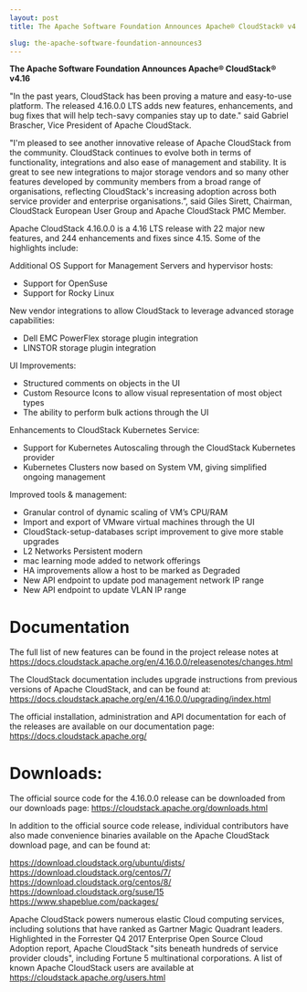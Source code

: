 ```yaml
---
layout: post
title: The Apache Software Foundation Announces Apache® CloudStack® v4.16

slug: the-apache-software-foundation-announces3
---
```

<b>The Apache Software Foundation Announces Apache® CloudStack® v4.16</b>

"In the past years, CloudStack has been proving a mature and
easy-to-use platform. The released 4.16.0.0 LTS adds new features,
enhancements, and bug fixes that will help tech-savy companies stay up
to date." said Gabriel Brascher, Vice President of Apache CloudStack.

"I'm pleased to see another innovative release of Apache CloudStack
from the community. CloudStack continues to evolve both in terms of
functionality, integrations and also ease of management and stability.
It is great to see new integrations to major storage vendors and so
many other features developed by community members from a broad range
of organisations, reflecting CloudStack's increasing adoption across
both service provider and enterprise organisations.”, said Giles
Sirett, Chairman, CloudStack European User Group and Apache CloudStack
PMC Member.

Apache CloudStack 4.16.0.0 is a 4.16 LTS release with 22 major new
features, and 244 enhancements and fixes since 4.15. Some of the
highlights include:

Additional OS Support for Management Servers and hypervisor hosts:
- Support for OpenSuse
- Support for Rocky Linux

New vendor integrations to allow CloudStack to leverage advanced
storage capabilities:
- Dell EMC PowerFlex storage plugin integration
- LINSTOR storage plugin integration

UI Improvements:
- Structured comments on objects in the UI
- Custom Resource Icons to allow visual representation of most object types
- The ability to perform bulk actions through the UI

Enhancements to CloudStack Kubernetes Service:
- Support for Kubernetes  Autoscaling through the CloudStack Kubernetes provider
- Kubernetes Clusters now based on System VM, giving simplified
ongoing management

Improved tools & management:
- Granular control of dynamic scaling of VM’s CPU/RAM
- Import and export of VMware virtual machines through the UI
- CloudStack-setup-databases script improvement to give more stable upgrades
- L2 Networks Persistent modern
- mac learning mode added to network offerings
- HA improvements allow a host to be marked as Degraded
- New API endpoint to update pod management network IP range
- New API endpoint to update VLAN IP range

# Documentation
The full list of new features can be found in the project release
notes at https://docs.cloudstack.apache.org/en/4.16.0.0/releasenotes/changes.html

The CloudStack documentation includes upgrade instructions from
previous versions of Apache CloudStack, and can be found at:
https://docs.cloudstack.apache.org/en/4.16.0.0/upgrading/index.html

The official installation, administration and API documentation for
each of the releases are available on our documentation page:
https://docs.cloudstack.apache.org/

# Downloads:
The official source code for the 4.16.0.0 release can be downloaded
from our downloads page: https://cloudstack.apache.org/downloads.html

In addition to the official source code release, individual
contributors have also made convenience binaries available on the
Apache CloudStack download page, and can be found at:

https://download.cloudstack.org/ubuntu/dists/
https://download.cloudstack.org/centos/7/
https://download.cloudstack.org/centos/8/
https://download.cloudstack.org/suse/15
https://www.shapeblue.com/packages/

Apache CloudStack powers numerous elastic Cloud computing services,
including solutions that have ranked as Gartner Magic Quadrant
leaders. Highlighted in the Forrester Q4 2017 Enterprise Open Source
Cloud Adoption report, Apache CloudStack "sits beneath hundreds of
service provider clouds", including Fortune 5 multinational
corporations. A list of known Apache CloudStack users are available at
https://cloudstack.apache.org/users.html
